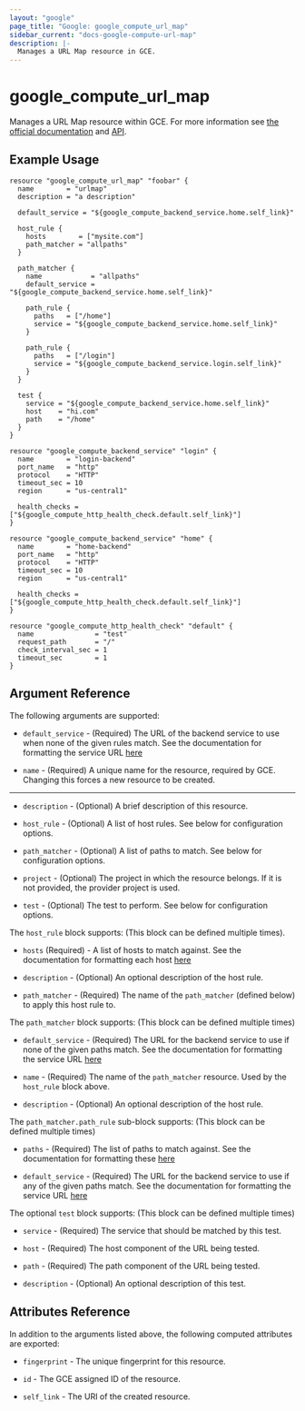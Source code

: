 ```yaml
---
layout: "google"
page_title: "Google: google_compute_url_map"
sidebar_current: "docs-google-compute-url-map"
description: |-
  Manages a URL Map resource in GCE.
---
```


# google\_compute\_url\_map

Manages a URL Map resource within GCE. For more information see
[the official documentation](https://cloud.google.com/compute/docs/load-balancing/http/url-map)
and
[API](https://cloud.google.com/compute/docs/reference/latest/urlMaps).


## Example Usage

```hcl
resource "google_compute_url_map" "foobar" {
  name        = "urlmap"
  description = "a description"

  default_service = "${google_compute_backend_service.home.self_link}"

  host_rule {
    hosts        = ["mysite.com"]
    path_matcher = "allpaths"
  }

  path_matcher {
    name            = "allpaths"
    default_service = "${google_compute_backend_service.home.self_link}"

    path_rule {
      paths   = ["/home"]
      service = "${google_compute_backend_service.home.self_link}"
    }

    path_rule {
      paths   = ["/login"]
      service = "${google_compute_backend_service.login.self_link}"
    }
  }

  test {
    service = "${google_compute_backend_service.home.self_link}"
    host    = "hi.com"
    path    = "/home"
  }
}

resource "google_compute_backend_service" "login" {
  name        = "login-backend"
  port_name   = "http"
  protocol    = "HTTP"
  timeout_sec = 10
  region      = "us-central1"

  health_checks = ["${google_compute_http_health_check.default.self_link}"]
}

resource "google_compute_backend_service" "home" {
  name        = "home-backend"
  port_name   = "http"
  protocol    = "HTTP"
  timeout_sec = 10
  region      = "us-central1"

  health_checks = ["${google_compute_http_health_check.default.self_link}"]
}

resource "google_compute_http_health_check" "default" {
  name               = "test"
  request_path       = "/"
  check_interval_sec = 1
  timeout_sec        = 1
}
```

## Argument Reference

The following arguments are supported:

* `default_service` - (Required) The URL of the backend service to use when none
    of the given rules match. See the documentation for formatting the service
    URL
    [here](https://cloud.google.com/compute/docs/reference/latest/urlMaps#defaultService)

* `name` - (Required) A unique name for the resource, required by GCE.
    Changing this forces a new resource to be created.

- - -

* `description` - (Optional) A brief description of this resource.

* `host_rule` - (Optional) A list of host rules. See below for configuration
    options.

* `path_matcher` - (Optional) A list of paths to match. See below for
    configuration options.

* `project` - (Optional) The project in which the resource belongs. If it
    is not provided, the provider project is used.

* `test` - (Optional) The test to perform. See below for configuration options.

The `host_rule` block supports: (This block can be defined multiple times).

* `hosts` (Required) - A list of hosts to match against. See the documentation
    for formatting each host
    [here](https://cloud.google.com/compute/docs/reference/latest/urlMaps#hostRules.hosts)

* `description` - (Optional) An optional description of the host rule.

* `path_matcher` - (Required) The name of the `path_matcher` (defined below)
    to apply this host rule to.

The `path_matcher` block supports: (This block can be defined multiple times)

* `default_service` - (Required) The URL for the backend service to use if none
    of the given paths match. See the documentation for formatting the service
    URL [here](https://cloud.google.com/compute/docs/reference/latest/urlMaps#pathMatcher.defaultService)

* `name` - (Required) The name of the `path_matcher` resource. Used by the
    `host_rule` block above.

* `description` - (Optional) An optional description of the host rule.

The `path_matcher.path_rule` sub-block supports: (This block can be defined
multiple times)

* `paths` - (Required) The list of paths to match against. See the
    documentation for formatting these [here](https://cloud.google.com/compute/docs/reference/latest/urlMaps#pathMatchers.pathRules.paths)

* `default_service` - (Required) The URL for the backend service to use if any
    of the given paths match. See the documentation for formatting the service
    URL [here](https://cloud.google.com/compute/docs/reference/latest/urlMaps#pathMatcher.defaultService)

The optional `test` block supports: (This block can be defined multiple times)

* `service` - (Required) The service that should be matched by this test.

* `host` - (Required) The host component of the URL being tested.

* `path` - (Required) The path component of the URL being tested.

* `description` - (Optional) An optional description of this test.

## Attributes Reference

In addition to the arguments listed above, the following computed attributes are
exported:

* `fingerprint` - The unique fingerprint for this resource.

* `id` - The GCE assigned ID of the resource.

* `self_link` - The URI of the created resource.
